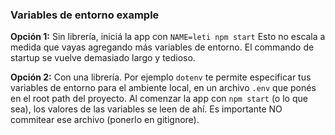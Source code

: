 ### Variables de entorno example

**Opción 1:** Sin librería, iniciá la app con `NAME=leti npm start`
Esto no escala a medida que vayas agregando más variables de entorno. El commando de startup se vuelve demasiado largo y tedioso.

**Opción 2:** Con una librería. Por ejemplo `dotenv` te permite especificar tus variables de entorno para el ambiente local, en un archivo `.env` que ponés en el root path del proyecto. Al comenzar la app con `npm start` (o lo que sea), los valores de las variables se leen de ahí. Es importante NO commitear ese archivo (ponerlo en gitignore).
